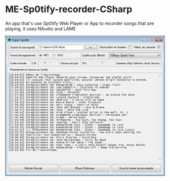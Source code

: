 # ME-Sp0tify-recorder-CSharp
An app that's use Sp0tify Web Player or App to recorder songs that are playing, it uses NAudio and LAME

<img src="spotify.PNG"/>

